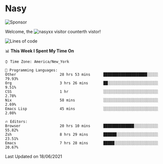 # Nasy

<!--
<p align="center">
<img height="200" src="https://github-readme-stats.vercel.app/api?username=nasyxx&count_private=true&show_icons=true&theme=dracula&include_all_commits=true"/>
<img height="200" src="https://github-readme-stats.vercel.app/api/top-langs/?username=nasyxx&theme=dracula&hide=html,jupyter+notebook&count_private=true&show_icons=true"/>
</p>

  
----------------
-->

![Sponsor](https://img.shields.io/static/v1.svg?label=Sponsor&message=%E2%9D%A4&logo=GitHub&style=flat&color=pink)
 
Welcome, the ![nasyxx visitor counter](https://count.getloli.com/get/@nasyxx?theme=rule34)th vistor!
 
<!--START_SECTION:waka-->
![Lines of code](https://img.shields.io/badge/From%20Hello%20World%20I%27ve%20Written-5.4%20million%20lines%20of%20code-blue)

📊 **This Week I Spent My Time On** 

```text
⌚︎ Time Zone: America/New_York

💬 Programming Languages: 
Other                    28 hrs 53 mins      ████████████████████░░░░░   79.93% 
Org                      3 hrs 26 mins       ██░░░░░░░░░░░░░░░░░░░░░░░   9.51% 
CSS                      1 hr                ░░░░░░░░░░░░░░░░░░░░░░░░░   2.78% 
Nix                      58 mins             ░░░░░░░░░░░░░░░░░░░░░░░░░   2.69% 
Emacs Lisp               45 mins             ░░░░░░░░░░░░░░░░░░░░░░░░░   2.08%

🔥 Editors: 
Browser                  20 hrs 10 mins      ██████████████░░░░░░░░░░░   55.82% 
Zsh                      8 hrs 29 mins       ██████░░░░░░░░░░░░░░░░░░░   23.51% 
Emacs                    7 hrs 28 mins       █████░░░░░░░░░░░░░░░░░░░░   20.67%

```


 Last Updated on 18/06/2021
<!--END_SECTION:waka-->

<!-- ![visitors](https://visitor-badge.laobi.icu/badge?page_id=nasyxx.nasyxx) -->
